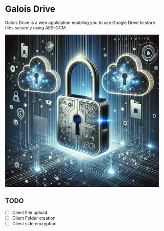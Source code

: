 # Galois Drive

Galois Drive is a web application enabling you to use Google Drive to store files securely using AES-GCM.

![Galois Drive](./public/img/GaloisDrive.png)
## TODO
- [ ] Client File upload
- [ ] Client Folder creation
- [ ] Client side encryption
